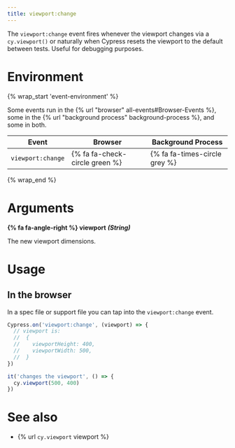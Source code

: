 ```yaml
---
title: viewport:change
---
```


The `viewport:change` event fires whenever the viewport changes via a `cy.viewport()` or naturally when Cypress resets the viewport to the default between tests. Useful for debugging purposes.

# Environment

{% wrap_start 'event-environment' %}

Some events run in the {% url "browser" all-events#Browser-Events %}, some in the {% url "background process" background-process %}, and some in both.

Event | Browser | Background Process
--- | --- | ---
`viewport:change` | {% fa fa-check-circle green %} | {% fa fa-times-circle grey %}

{% wrap_end %}

# Arguments

**{% fa fa-angle-right %} viewport** ***(String)***

The new viewport dimensions.

# Usage

## In the browser

In a spec file or support file you can tap into the `viewport:change` event.

```javascript
Cypress.on('viewport:change', (viewport) => {
  // viewport is:
  //  {
  //    viewportHeight: 400,
  //    viewportWidth: 500,
  //  }
})

it('changes the viewport', () => {
  cy.viewport(500, 400)
})
```

# See also

- {% url `cy.viewport` viewport %}
